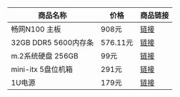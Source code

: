 | 商品名称             | 价格     | 商品链接                                     |
| -------------------- | -------- | -------------------------------------------- |
| 畅网N100 主板        | 908元    | [链接](https://item.jd.com/10092624767636.html) |
| 32GB DDR5 5600内存条 | 576.11元 | [链接](https://u.jd.com/bgVId2k)                |
| m.2系统硬盘 256GB    | 99元     | [链接](https://u.jd.com/bG7kBTb)                |
| mini-itx 5盘位机箱   | 291元    | [链接](https://u.jd.com/bgVMttG)                |
| 1U电源               | 179元    | [链接](https://u.jd.com/bg7VoXg)                |
